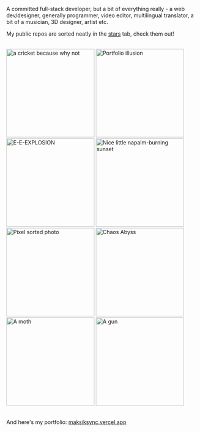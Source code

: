 A committed full-stack developer, but a bit of everything really - a web dev/designer, generally programmer, video editor, multilingual translator, a bit of a musician, 3D designer, artist etc.

My public repos are sorted neatly in the [stars](https://github.com/maksiksq?tab=stars) tab, check them out!<br><br>

<div float="left">
  <img src="https://ik.imagekit.io/maksiks/cricket7slippers.png" width="230" alt="a cricket because why not"/>
  <img src="https://ik.imagekit.io/maksiks/portfoliopagey.png" width="230" alt="Portfolio illusion"/>
  <img src="https://ik.imagekit.io/maksiks/5415961508833260773.jpg" width="230" alt="E-E-EXPLOSION"/>
  <img src="https://ik.imagekit.io/maksiks/colorbgbutfilteredalotforgh.png" width="230" alt="Nice little napalm-burning sunset"/>
  <img src="https://ik.imagekit.io/maksiks/pixelSortPhoto.png" width="230" alt="Pixel sorted photo"/>
    <img src="https://ik.imagekit.io/maksiks/Chaos%20Abyss%20fig%20actually%20kinda%20symmetrical%20crystal%20(2).png" width="230" alt="Chaos Abyss"/>
  <img src="https://ik.imagekit.io/maksiks/lirithgh.png" width="230" alt="A moth"/>
  <img src="https://ik.imagekit.io/maksiks/GunFinal.png" width="230" alt="A gun"/>
</div><br>

And here's my portfolio:
[maksiksync.vercel.app](https://maksiksync.vercel.app/) 
